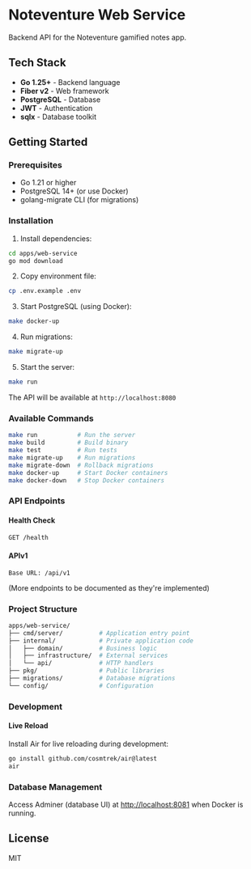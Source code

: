 # Noteventure Web Service

Backend API for the Noteventure gamified notes app.

## Tech Stack

- **Go 1.25+** - Backend language
- **Fiber v2** - Web framework
- **PostgreSQL** - Database
- **JWT** - Authentication
- **sqlx** - Database toolkit

## Getting Started

### Prerequisites

- Go 1.21 or higher
- PostgreSQL 14+ (or use Docker)
- golang-migrate CLI (for migrations)

### Installation

1. Install dependencies:

```bash
cd apps/web-service
go mod download
```

2. Copy environment file:

```bash
cp .env.example .env
```

3. Start PostgreSQL (using Docker):

```bash
make docker-up
```

4. Run migrations:

```bash
make migrate-up
```

5. Start the server:

```bash
make run
```

The API will be available at `http://localhost:8080`

### Available Commands

```bash
make run           # Run the server
make build         # Build binary
make test          # Run tests
make migrate-up    # Run migrations
make migrate-down  # Rollback migrations
make docker-up     # Start Docker containers
make docker-down   # Stop Docker containers
```

### API Endpoints

#### Health Check

```bash
GET /health
```

#### APIv1

```
Base URL: /api/v1
```

(More endpoints to be documented as they're implemented)

### Project Structure

```bash
apps/web-service/
├── cmd/server/          # Application entry point
├── internal/            # Private application code
│   ├── domain/          # Business logic
│   ├── infrastructure/  # External services
│   └── api/             # HTTP handlers
├── pkg/                 # Public libraries
├── migrations/          # Database migrations
└── config/              # Configuration
```

### Development

#### Live Reload

Install Air for live reloading during development:

```bash
go install github.com/cosmtrek/air@latest
air
```

### Database Management

Access Adminer (database UI) at [http://localhost:8081](http://localhost:8081) when Docker is running.

## License

MIT
